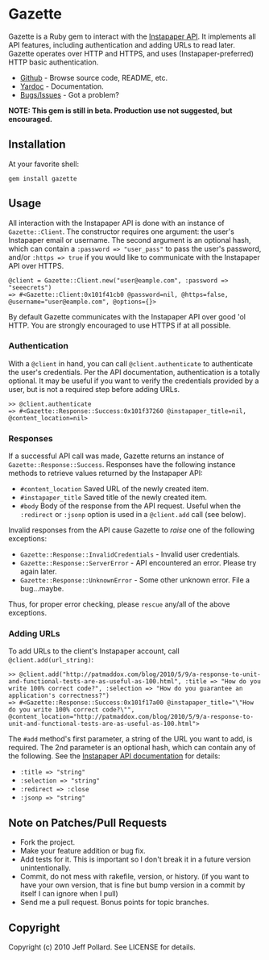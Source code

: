 # Gazette

Gazette is a Ruby gem to interact with the [Instapaper API](http://www.instapaper.com/api).  It implements all API features, including authentication and adding URLs to read later.  Gazette operates over HTTP and HTTPS, and uses (Instapaper-preferred) HTTP basic authentication.

* [Github](http://github.com/Fluxx/gazette) - Browse source code, README, etc.
* [Yardoc](http://rubydoc.info/github/Fluxx/gazette/master/frames) - Documentation.
* [Bugs/Issues](http://github.com/Fluxx/gazette/issues) - Got a problem?

**NOTE: This gem is still in beta.  Production use not suggested, but encouraged.**

## Installation

At your favorite shell:

    gem install gazette

## Usage

All interaction with the Instapaper API is done with an instance of `Gazette::Client`.  The constructor requires one argument: the user's Instapaper email or username.  The second argument is an optional hash, which can contain a `:password => "user_pass"` to pass the user's password, and/or `:https => true` if you would like to communicate with the Instapaper API over HTTPS.

    @client = Gazette::Client.new("user@eample.com", :password => "seeecrets")
    => #<Gazette::Client:0x101f41cb0 @password=nil, @https=false, @username="user@eample.com", @options={}> 
    
By default Gazette communicates with the Instapaper API over good 'ol HTTP.  You are strongly encouraged to use HTTPS if at all possible.
    
### Authentication

With a `@client` in hand, you can call `@client.authenticate` to authenticate the user's credentials. Per the API documentation, authentication is a totally optional.  It may be useful if you want to verify the credentials provided by a user, but is not a required step before adding URLs.

    >> @client.authenticate
    => #<Gazette::Response::Success:0x101f37260 @instapaper_title=nil, @content_location=nil>
    
### Responses
    
If a successful API call was made, Gazette returns an instance of `Gazette::Response::Success`.  Responses have the following instance methods to retrieve
values returned by the Instapaper API:

* `#content_location` Saved URL of the newly created item.
* `#instapaper_title` Saved title of the newly created item.
* `#body` Body of the response from the API request.  Useful when the `:redirect` or `:jsonp` option is used in a `@client.add` call (see below).

Invalid responses from the API cause Gazette to *raise* one of the following exceptions:

* `Gazette::Response::InvalidCredentials` - Invalid user credentials.
* `Gazette::Response::ServerError` - API encountered an error. Please try again later.
* `Gazette::Response::UnknownError` - Some other unknown error.  File a bug...maybe.

Thus, for proper error checking, please `rescue` any/all of the above exceptions.

### Adding URLs

To add URLs to the client's Instapaper account, call `@client.add(url_string)`:

    >> @client.add("http://patmaddox.com/blog/2010/5/9/a-response-to-unit-and-functional-tests-are-as-useful-as-100.html", :title => "How do you write 100% correct code?", :selection => "How do you guarantee an application's correctness?")
    => #<Gazette::Response::Success:0x101f17a00 @instapaper_title="\"How do you write 100% correct code?\"", @content_location="http://patmaddox.com/blog/2010/5/9/a-response-to-unit-and-functional-tests-are-as-useful-as-100.html">
    
The `#add` method's first parameter, a string of the URL you want to add, is required.  The 2nd parameter is an optional hash, which can contain any of the following.  See the [Instapaper API documentation](http://www.instapaper.com/api) for details:

* `:title => "string"`
* `:selection => "string"`
* `:redirect => :close`
* `:jsonp => "string"`

## Note on Patches/Pull Requests
 
* Fork the project.
* Make your feature addition or bug fix.
* Add tests for it. This is important so I don't break it in a
  future version unintentionally.
* Commit, do not mess with rakefile, version, or history.
  (if you want to have your own version, that is fine but bump version in a commit by itself I can ignore when I pull)
* Send me a pull request. Bonus points for topic branches.

## Copyright

Copyright (c) 2010 Jeff Pollard. See LICENSE for details.